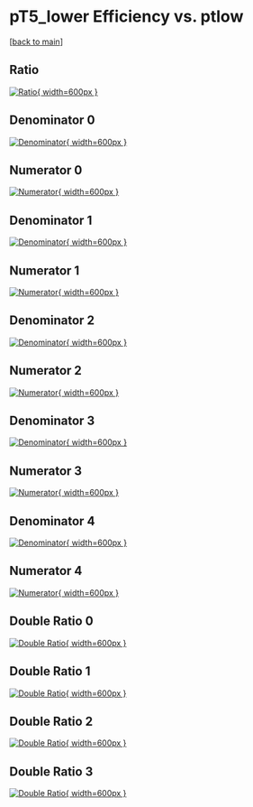 # pT5_lower Efficiency vs. ptlow

[[back to main](./)]



## Ratio

[![Ratio](../mtv/var/pT5_lower_loweta_211_-1_eff_ptlow.png){ width=600px }](../mtv/var/pT5_lower_loweta_211_-1_eff_ptlow.pdf)

## Denominator 0

[![Denominator](../mtv/den/pT5_lower_loweta_211_-1_eff_ptlow_den0.png){ width=600px }](../mtv/den/pT5_lower_loweta_211_-1_eff_ptlow_den0.pdf)

## Numerator 0

[![Numerator](../mtv/num/pT5_lower_loweta_211_-1_eff_ptlow_num0.png){ width=600px }](../mtv/num/pT5_lower_loweta_211_-1_eff_ptlow_num0.pdf)

## Denominator 1

[![Denominator](../mtv/den/pT5_lower_loweta_211_-1_eff_ptlow_den1.png){ width=600px }](../mtv/den/pT5_lower_loweta_211_-1_eff_ptlow_den1.pdf)

## Numerator 1

[![Numerator](../mtv/num/pT5_lower_loweta_211_-1_eff_ptlow_num1.png){ width=600px }](../mtv/num/pT5_lower_loweta_211_-1_eff_ptlow_num1.pdf)

## Denominator 2

[![Denominator](../mtv/den/pT5_lower_loweta_211_-1_eff_ptlow_den2.png){ width=600px }](../mtv/den/pT5_lower_loweta_211_-1_eff_ptlow_den2.pdf)

## Numerator 2

[![Numerator](../mtv/num/pT5_lower_loweta_211_-1_eff_ptlow_num2.png){ width=600px }](../mtv/num/pT5_lower_loweta_211_-1_eff_ptlow_num2.pdf)

## Denominator 3

[![Denominator](../mtv/den/pT5_lower_loweta_211_-1_eff_ptlow_den3.png){ width=600px }](../mtv/den/pT5_lower_loweta_211_-1_eff_ptlow_den3.pdf)

## Numerator 3

[![Numerator](../mtv/num/pT5_lower_loweta_211_-1_eff_ptlow_num3.png){ width=600px }](../mtv/num/pT5_lower_loweta_211_-1_eff_ptlow_num3.pdf)

## Denominator 4

[![Denominator](../mtv/den/pT5_lower_loweta_211_-1_eff_ptlow_den4.png){ width=600px }](../mtv/den/pT5_lower_loweta_211_-1_eff_ptlow_den4.pdf)

## Numerator 4

[![Numerator](../mtv/num/pT5_lower_loweta_211_-1_eff_ptlow_num4.png){ width=600px }](../mtv/num/pT5_lower_loweta_211_-1_eff_ptlow_num4.pdf)

## Double Ratio 0

[![Double Ratio](../mtv/ratio/pT5_lower_loweta_211_-1_eff_ptlow_ratio0.png){ width=600px }](../mtv/ratio/pT5_lower_loweta_211_-1_eff_ptlow_ratio0.pdf)

## Double Ratio 1

[![Double Ratio](../mtv/ratio/pT5_lower_loweta_211_-1_eff_ptlow_ratio1.png){ width=600px }](../mtv/ratio/pT5_lower_loweta_211_-1_eff_ptlow_ratio1.pdf)

## Double Ratio 2

[![Double Ratio](../mtv/ratio/pT5_lower_loweta_211_-1_eff_ptlow_ratio2.png){ width=600px }](../mtv/ratio/pT5_lower_loweta_211_-1_eff_ptlow_ratio2.pdf)

## Double Ratio 3

[![Double Ratio](../mtv/ratio/pT5_lower_loweta_211_-1_eff_ptlow_ratio3.png){ width=600px }](../mtv/ratio/pT5_lower_loweta_211_-1_eff_ptlow_ratio3.pdf)


